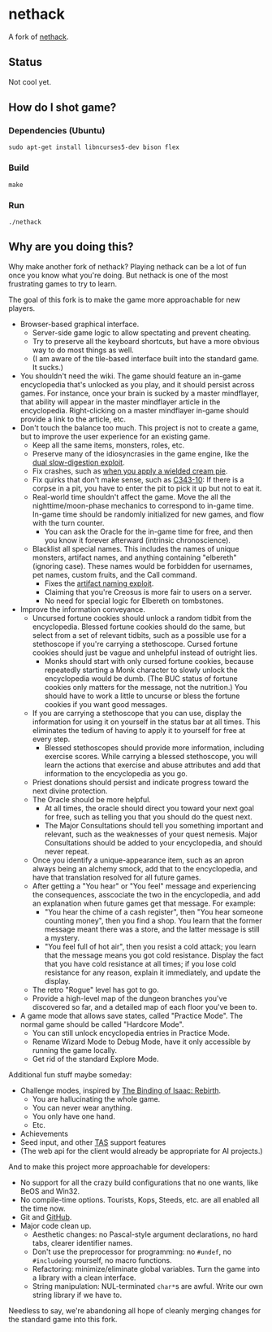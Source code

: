 # nethack

A fork of [nethack](http://www.nethack.org/v343/download-src.html).

## Status

Not cool yet.

## How do I shot game?

### Dependencies (Ubuntu)

```
sudo apt-get install libncurses5-dev bison flex
```

### Build

```
make
```

### Run

```
./nethack
```

## Why are you doing this?

Why make another fork of nethack?
Playing nethack can be a lot of fun once you know what you're doing.
But nethack is one of the most frustrating games to try to learn.

The goal of this fork is to make the game more approachable for new players.

 * Browser-based graphical interface.
   * Server-side game logic to allow spectating and prevent cheating.
   * Try to preserve all the keyboard shortcuts, but have a more obvious way to do most things as well.
   * (I am aware of the tile-based interface built into the standard game. It sucks.)
 * You shouldn't need the wiki.
   The game should feature an in-game encyclopedia that's unlocked as you play, and it should persist across games.
   For instance, once your brain is sucked by a master mindflayer, that ability will appear in the master mindflayer article in the encyclopedia.
   Right-clicking on a master mindflayer in-game should provide a link to the article, etc.
 * Don't touch the balance too much.
   This project is not to create a game, but to improve the user experience for an existing game.
   * Keep all the same items, monsters, roles, etc.
   * Preserve many of the idiosyncrasies in the game engine,
     like the [dual slow-digestion exploit](http://nethackwiki.com/wiki/Foodless#Dual_slow_digestion).
   * Fix crashes, such as [when you apply a wielded cream pie](http://tasvideos.org/GameResources/DOS/Nethack.html#CreamPieGlitch).
   * Fix quirks that don't make sense, such as [C343-10](http://nethackwiki.com/wiki/Bugs_in_NetHack_3.4.3#C343-10):
     If there is a corpse in a pit, you have to enter the pit to pick it up but not to eat it.
   * Real-world time shouldn't affect the game.
     Move the all the nighttime/moon-phase mechanics to correspond to in-game time.
     In-game time should be randomly initialized for new games, and flow with the turn counter.
     * You can ask the Oracle for the in-game time for free, and then you know it forever afterward (intrinsic chronoscience).
   * Blacklist all special names.
     This includes the names of unique monsters, artifact names, and anything containing "elbereth" (ignoring case).
     These names would be forbidden for usernames, pet names, custom fruits, and the Call command.
     * Fixes the [artifact naming exploit](http://nethackwiki.com/wiki/Naming_artifacts).
     * Claiming that you're Creosus is more fair to users on a server.
     * No need for special logic for Elbereth on tombstones.
 * Improve the information conveyance.
   * Uncursed fortune cookies should unlock a random tidbit from the encyclopedia.
     Blessed fortune cookies should do the same, but select from a set of relevant tidbits,
     such as a possible use for a stethoscope if you're carrying a stethoscope.
     Cursed fortune cookies should just be vague and unhelpful instead of outright lies.
     * Monks should start with only cursed fortune cookies,
       because repeatedly starting a Monk character to slowly unlock the encyclopedia would be dumb.
       (The BUC status of fortune cookies only matters for the message, not the nutrition.)
       You should have to work a little to uncurse or bless the fortune cookies if you want good messages.
   * If you are carrying a stethoscope that you can use,
     display the information for using it on yourself in the status bar at all times.
     This eliminates the tedium of having to apply it to yourself for free at every step.
     * Blessed stethoscopes should provide more information, including exercise scores.
       While carrying a blessed stethoscope, you will learn the actions that exercise and abuse attributes
       and add that information to the encyclopedia as you go.
   * Priest donations should persist and indicate progress toward the next divine protection.
   * The Oracle should be more helpful.
     * At all times, the oracle should direct you toward your next goal for free,
       such as telling you that you should do the quest next.
     * The Major Consultations should tell you something important and relevant,
       such as the weaknesses of your quest nemesis.
       Major Consultations should be added to your encyclopedia, and should never repeat.
   * Once you identify a unique-appearance item, such as an apron always being an alchemy smock,
     add that to the encyclopedia, and have that translation resolved for all future games.
   * After getting a "You hear" or "You feel" message and experiencing the consequences,
     asscociate the two in the encyclopedia, and add an explanation when future games get that message.
     For example:
     * "You hear the chime of a cash register", then "You hear someone counting money", then you find a shop.
       You learn that the former message meant there was a store, and the latter message is still a mystery.
     * "You feel full of hot air", then you resist a cold attack;
       you learn that the message means you got cold resistance.
       Display the fact that you have cold resistance at all times;
       if you lose cold resistance for any reason, explain it immediately, and update the display.
   * The retro "Rogue" level has got to go.
   * Provide a high-level map of the dungeon branches you've discovered so far,
     and a detailed map of each floor you've been to.
 * A game mode that allows save states, called "Practice Mode".
   The normal game should be called "Hardcore Mode".
   * You can still unlock encyclopedia entries in Practice Mode.
   * Rename Wizard Mode to Debug Mode, have it only accessible by running the game locally.
   * Get rid of the standard Explore Mode.

Additional fun stuff maybe someday:

 * Challenge modes, inspired by [The Binding of Isaac: Rebirth](http://bindingofisaacrebirth.gamepedia.com/Challenges).
   * You are hallucinating the whole game.
   * You can never wear anything.
   * You only have one hand.
   * Etc.
 * Achievements
 * Seed input, and other [TAS](http://en.wikipedia.org/wiki/Tool-assisted_speedrun) support features
 * (The web api for the client would already be appropriate for AI projects.)

And to make this project more approachable for developers:

 * No support for all the crazy build configurations that no one wants, like BeOS and Win32.
 * No compile-time options. Tourists, Kops, Steeds, etc. are all enabled all the time now.
 * Git and [GitHub](https://github.com/thejoshwolfe/nethack).
 * Major code clean up.
   * Aesthetic changes: no Pascal-style argument declarations, no hard tabs, clearer identifier names.
   * Don't use the preprocessor for programming: no `#undef`, no `#include`ing yourself, no macro functions.
   * Refactoring: minimize/eliminate global variables. Turn the game into a library with a clean interface.
   * String manipulation: NUL-terminated `char*`s are awful. Write our own string library if we have to.

Needless to say, we're abandoning all hope of cleanly merging changes for the standard game into this fork.
